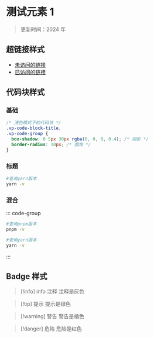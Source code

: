 <!--导航栏2-->
# 测试元素 1

> 更新时间：2024 年

## 超链接样式

- [未访问的链接](https://www.bilibili.html)
- [已访问的链接](https://www.bilibili.com)

## 代码块样式

### 基础

```css [.css]
/* 浅色模式下的代码块 */
.vp-code-block-title,
.vp-code-group {
  box-shadow: 0 5px 30px rgba(0, 0, 0, 0.4); /* 阴影 */
  border-radius: 10px; /* 圆角 */
}
```

### 标题

```sh [yarn]
#查询yarn版本
yarn -v
```

### 混合

::: code-group

```sh [vp-code-title.css]
#查询pnpm版本
pnpm -v
```

```sh [yarn]
#查询yarn版本
yarn -v
```

:::

## Badge 样式

> [!info] info 注释
> 注释是灰色

> [!tip] 提示
> 提示是绿色

> [!warning] 警告
> 警告是橘色

> [!danger] 危险
> 危险是红色